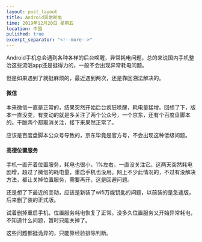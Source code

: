 ```yaml
---
layout: post_layout
title: Android异常耗电
time: 2019年12月20日 星期五
location: 中国
pulished: true
excerpt_separator: "<!--more-->"
---
```






Android手机总会遇到各种各样的后台唤醒，异常耗电问题，总的来说国内手机整治这些流氓app还是挺得力的，一般不会出现异常耗电问题。

但是如果遇到了就挺麻烦的，最近遇到两次，还是靠回溯法解决的。

#### **微信**

本来微信一直是正常的，结果突然开始后台疯狂唤醒，耗电量猛增。回想了下，版本一直没变，有变动的就是多关注了两个公众号，一个京东，还有个百度盘脚本的。干脆两个都取消关注，接下来果然正常了。

应该是百度盘脚本公众号导致的，京东毕竟是官方号，不会出现这种低级问题。

#### **高德位置服务**

手机一直开着位置服务，耗电也很小，1%左右，一直没关注它。这两天突然耗电剧增，超过了微信的耗电量，重启手机也没用。网上不少此情况的，不过有没解决方法，都让关掉位置服务，需要再开，这是回避问题。

还是想了下最近的变动，应该是新装了wifi万能钥匙的问题，以前装的是急速版，后来删了装的正式版。

试着删掉重启手机，位置服务耗电恢复了正常。没多久位置服务又开始异常耗电，不知道什么问题，暂时只能关掉了。

这些问题都挺诡异的，只能靠经验排除判断。